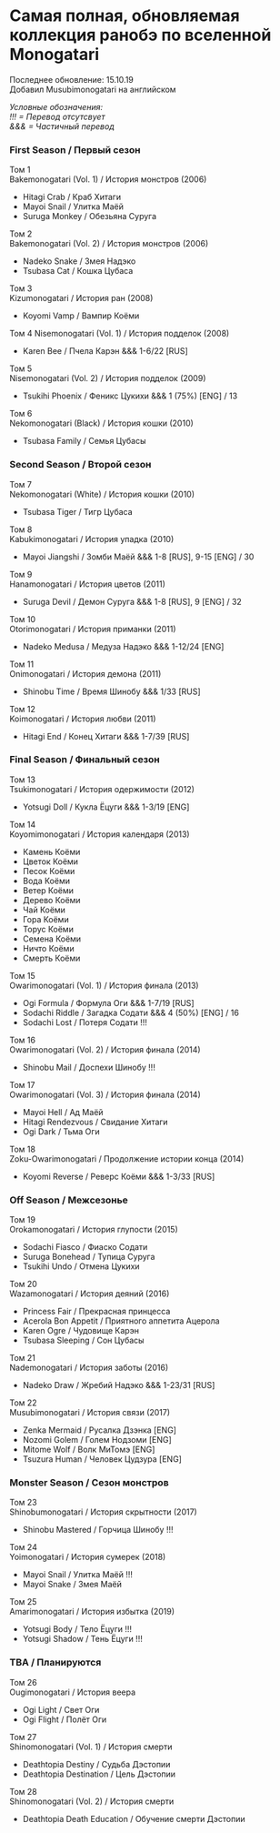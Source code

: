 # Самая полная, обновляемая коллекция ранобэ по вселенной Monogatari  

Последнее обновление: 15.10.19  
Добавил Musubimonogatari на английском  

*Условные обозначения:  
!!! = Перевод отсутсвует  
&&& = Частичный перевод*  

### First Season / Первый сезон

Том 1  
Bakemonogatari (Vol. 1) / История монстров (2006)
- Hitagi Crab / Краб Хитаги
- Mayoi Snail / Улитка Маёй
- Suruga Monkey / Обезьяна Суруга

Том 2  
Bakemonogatari (Vol. 2) / История монстров (2006)
- Nadeko Snake / Змея Надэко
- Tsubasa Cat / Кошка Цубаса

Том 3  
Kizumonogatari / История ран (2008)
- Koyomi Vamp / Вампир Коёми

Том 4 
Nisemonogatari (Vol. 1) / История подделок (2008)
- Karen Bee / Пчела Карэн  &&&  1-6/22 [RUS]

Том 5  
Nisemonogatari (Vol. 2) / История подделок (2009)
- Tsukihi Phoenix / Феникс Цукихи  &&&  1 (75%) [ENG] / 13

Том 6  
Nekomonogatari (Black) / История кошки (2010)
- Tsubasa Family / Семья Цубасы

### Second Season / Второй сезон

Том 7  
Nekomonogatari (White) / История кошки (2010)
- Tsubasa Tiger / Тигр Цубаса

Том 8  
Kabukimonogatari / История упадка (2010)
- Mayoi Jiangshi / Зомби Маёй  &&&  1-8 [RUS], 9-15 [ENG] / 30

Том 9  
Hanamonogatari / История цветов (2011)
- Suruga Devil / Демон Суруга  &&&  1-8 [RUS], 9 [ENG] / 32

Том 10  
Otorimonogatari / История приманки (2011)
- Nadeko Medusa / Медуза Надэко  &&&  1-12/24 [ENG]

Том 11  
Onimonogatari / История демона (2011)
- Shinobu Time / Время Шинобу  &&&  1/33 [RUS]

Том 12  
Koimonogatari / История любви (2011)
- Hitagi End / Конец Хитаги  &&&  1-7/39 [RUS]

### Final Season / Финальный сезон

Том 13  
Tsukimonogatari / История одержимости (2012)
- Yotsugi Doll / Кукла Ёцуги  &&&  1-3/19 [ENG]

Том 14  
Koyomimonogatari / История календаря (2013)
- Камень Коёми
- Цветок Коёми
- Песок Коёми
- Вода Коёми
- Ветер Коёми
- Дерево Коёми
- Чай Коёми
- Гора Коёми
- Торус Коёми
- Семена Коёми
- Ничто Коёми
- Смерть Коёми

Том 15  
Owarimonogatari (Vol. 1) / История финала (2013)
- Ogi Formula / Формула Оги  &&&  1-7/19 [RUS]
- Sodachi Riddle / Загадка Содати  &&&  4 (50%) [ENG] / 16
- Sodachi Lost / Потеря Содати  !!!

Том 16  
Owarimonogatari (Vol. 2) / История финала (2014)
- Shinobu Mail / Доспехи Шинобу  !!!

Том 17  
Owarimonogatari (Vol. 3) / История финала (2014)
- Mayoi Hell / Ад Маёй
- Hitagi Rendezvous / Свидание Хитаги
- Ogi Dark / Тьма Оги

Том 18  
Zoku-Owarimonogatari / Продолжение истории конца (2014)
- Koyomi Reverse / Реверс Коёми  &&&  1-3/33 [RUS]

### Off Season / Межсезонье

Том 19  
Orokamonogatari / История глупости (2015)
- Sodachi Fiasco / Фиаско Содати
- Suruga Bonehead / Тупица Суруга
- Tsukihi Undo / Отмена Цукихи

Том 20  
Wazamonogatari / История деяний (2016)
- Princess Fair / Прекрасная принцесса
- Acerola Bon Appetit / Приятного аппетита Ацерола
- Karen Ogre / Чудовище Карэн
- Tsubasa Sleeping / Сон Цубасы

Том 21  
Nademonogatari / История заботы (2016)
- Nadeko Draw / Жребий Надэко  &&&  1-23/31 [RUS]

Том 22  
Musubimonogatari / История связи (2017)
- Zenka Mermaid / Русалка Дзэнка [ENG]
- Nozomi Golem / Голем Нодзоми [ENG]
- Mitome Wolf / Волк МиТомэ [ENG]
- Tsuzura Human / Человек Цудзура [ENG]

### Monster Season / Сезон монстров

Том 23  
Shinobumonogatari / История скрытности (2017)
- Shinobu Mastered / Горчица Шинобу  !!!

Том 24  
Yoimonogatari / История сумерек (2018)
- Mayoi Snail / Улитка Маёй  !!!
- Mayoi Snake / Змея Маёй

Том 25  
Amarimonogatari / История избытка (2019)
- Yotsugi Body / Тело Ёцуги  !!!
- Yotsugi Shadow / Тень Ёцуги  !!!

### TBA / Планируются

Том 26  
Ougimonogatari / История веера
- Ogi Light / Свет Оги
- Ogi Flight / Полёт Оги

Том 27  
Shinomonogatari (Vol. 1) / История смерти
- Deathtopia Destiny / Судьба Дэстопии
- Deathtopia Destination / Цель Дэстопии

Том 28  
Shinomonogatari (Vol. 2) / История смерти
- Deathtopia Death Education / Обучение смерти Дэстопии
